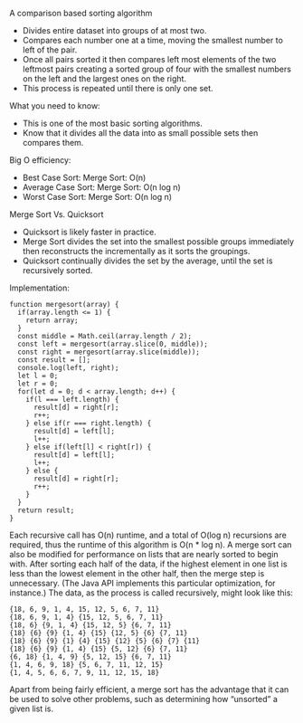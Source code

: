 A comparison based sorting algorithm
- Divides entire dataset into groups of at most two.
- Compares each number one at a time, moving the smallest number to left of the pair.
- Once all pairs sorted it then compares left most elements of the two leftmost pairs creating a sorted group of four with the smallest numbers on the left and the largest ones on the right.
- This process is repeated until there is only one set.

What you need to know:
- This is one of the most basic sorting algorithms.
- Know that it divides all the data into as small possible sets then compares them.

Big O efficiency:
- Best Case Sort: Merge Sort: O(n)
- Average Case Sort: Merge Sort: O(n log n)
- Worst Case Sort: Merge Sort: O(n log n)

Merge Sort Vs. Quicksort
- Quicksort is likely faster in practice.
- Merge Sort divides the set into the smallest possible groups immediately then reconstructs the incrementally as it sorts the groupings.
- Quicksort continually divides the set by the average, until the set is recursively sorted.

Implementation:
```
function mergesort(array) {
  if(array.length <= 1) {
    return array;
  }
  const middle = Math.ceil(array.length / 2);
  const left = mergesort(array.slice(0, middle));
  const right = mergesort(array.slice(middle));
  const result = [];
  console.log(left, right);
  let l = 0;
  let r = 0;
  for(let d = 0; d < array.length; d++) {
    if(l === left.length) {
      result[d] = right[r];
      r++;
    } else if(r === right.length) {
      result[d] = left[l];
      l++;
    } else if(left[l] < right[r]) {
      result[d] = left[l];
      l++;
    } else {
      result[d] = right[r];
      r++;
    }
  }
  return result;
}
```

Each recursive call has O(n) runtime, and a total of O(log n) recursions are required, thus the runtime of this algorithm is O(n * log n). A merge sort can also be modified for performance on lists that are nearly sorted to begin with. After sorting each half of the data, if the highest element in one list is less than the lowest element in the other half, then the merge step is unnecessary. (The Java API implements this particular optimization, for instance.) The data, as the process is called recursively, might look like this:

```
{18, 6, 9, 1, 4, 15, 12, 5, 6, 7, 11}
{18, 6, 9, 1, 4} {15, 12, 5, 6, 7, 11}
{18, 6} {9, 1, 4} {15, 12, 5} {6, 7, 11}
{18} {6} {9} {1, 4} {15} {12, 5} {6} {7, 11}
{18} {6} {9} {1} {4} {15} {12} {5} {6} {7} {11}
{18} {6} {9} {1, 4} {15} {5, 12} {6} {7, 11}
{6, 18} {1, 4, 9} {5, 12, 15} {6, 7, 11}
{1, 4, 6, 9, 18} {5, 6, 7, 11, 12, 15}
{1, 4, 5, 6, 6, 7, 9, 11, 12, 15, 18}
```

Apart from being fairly efficient, a merge sort has the advantage that it can be used to solve other problems, such as determining how “unsorted” a given list is.
